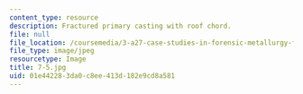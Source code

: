 ```yaml
---
content_type: resource
description: Fractured primary casting with roof chord.
file: null
file_location: /coursemedia/3-a27-case-studies-in-forensic-metallurgy-fall-2007/01e442283da0c8ee413d182e9cd8a581_7-5.jpg
file_type: image/jpeg
resourcetype: Image
title: 7-5.jpg
uid: 01e44228-3da0-c8ee-413d-182e9cd8a581
---
```


